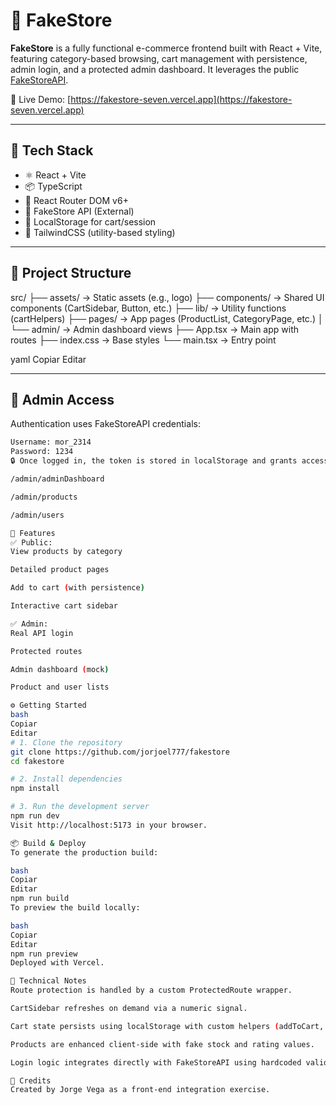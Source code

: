 # 🛒 FakeStore

**FakeStore** is a fully functional e-commerce frontend built with React + Vite, featuring category-based browsing, cart management with persistence, admin login, and a protected admin dashboard. It leverages the public [FakeStoreAPI](https://fakestoreapi.com/).

🔗 Live Demo: [https://fakestore-seven.vercel.app](https://fakestore-seven.vercel.app)

---

## 🚀 Tech Stack

- ⚛️ React + Vite
- 📦 TypeScript
- 📁 React Router DOM v6+
- 🛒 FakeStore API (External)
- 🧠 LocalStorage for cart/session
- 🧪 TailwindCSS (utility-based styling)

---

## 📂 Project Structure

src/
├── assets/ → Static assets (e.g., logo)
├── components/ → Shared UI components (CartSidebar, Button, etc.)
├── lib/ → Utility functions (cartHelpers)
├── pages/ → App pages (ProductList, CategoryPage, etc.)
│ └── admin/ → Admin dashboard views
├── App.tsx → Main app with routes
├── index.css → Base styles
└── main.tsx → Entry point

yaml
Copiar
Editar

---

## 🔐 Admin Access

Authentication uses FakeStoreAPI credentials:

```bash
Username: mor_2314
Password: 1234
🔒 Once logged in, the token is stored in localStorage and grants access to:

/admin/adminDashboard

/admin/products

/admin/users

🧪 Features
✅ Public:
View products by category

Detailed product pages

Add to cart (with persistence)

Interactive cart sidebar

✅ Admin:
Real API login

Protected routes

Admin dashboard (mock)

Product and user lists

⚙️ Getting Started
bash
Copiar
Editar
# 1. Clone the repository
git clone https://github.com/jorjoel777/fakestore
cd fakestore

# 2. Install dependencies
npm install

# 3. Run the development server
npm run dev
Visit http://localhost:5173 in your browser.

📦 Build & Deploy
To generate the production build:

bash
Copiar
Editar
npm run build
To preview the build locally:

bash
Copiar
Editar
npm run preview
Deployed with Vercel.

🧠 Technical Notes
Route protection is handled by a custom ProtectedRoute wrapper.

CartSidebar refreshes on demand via a numeric signal.

Cart state persists using localStorage with custom helpers (addToCart, removeFromCart, etc.).

Products are enhanced client-side with fake stock and rating values.

Login logic integrates directly with FakeStoreAPI using hardcoded valid credentials.

🙌 Credits
Created by Jorge Vega as a front-end integration exercise.

